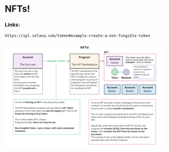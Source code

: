 # NFTs!

### Links:

```text
https://spl.solana.com/token#example-create-a-non-fungible-token
```

![](how-nfts-work.jpg)